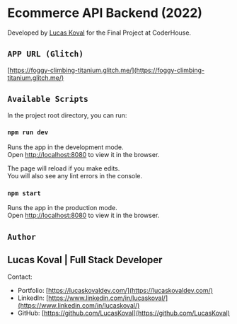# Ecommerce API Backend (2022)

Developed by [Lucas Koval](https://lucaskovaldev.com/) for the Final Project at CoderHouse.

## `APP URL (Glitch)`

[https://foggy-climbing-titanium.glitch.me/](https://foggy-climbing-titanium.glitch.me/)

## `Available Scripts`

In the project root directory, you can run:

### `npm run dev`

Runs the app in the development mode.\
Open [http://localhost:8080](http://localhost:8080) to view it in the browser.

The page will reload if you make edits.\
You will also see any lint errors in the console.

### `npm start`

Runs the app in the production mode.\
Open [http://localhost:8080](http://localhost:8080) to view it in the browser.

## `Author`

## Lucas Koval | Full Stack Developer

Contact:

- Portfolio: [https://lucaskovaldev.com/](https://lucaskovaldev.com/)
- LinkedIn: [https://www.linkedin.com/in/lucaskoval/](https://www.linkedin.com/in/lucaskoval/)
- GitHub: [https://github.com/LucasKoval](https://github.com/LucasKoval)
